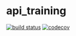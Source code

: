 # api_training
[![build status](https://github.com/O-Fenzar/maven_training/actions/workflows/build.yml/badge.svg)](https://github.com/O-Fenzar/maven_training)
[![codecov](https://codecov.io/gh/O-Fenzar/maven_training/branch/main/graph/badge.svg?token=OV6F6Z0WYK)](https://codecov.io/gh/O-Fenzar/maven_training)
